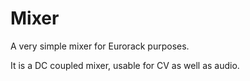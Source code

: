 # Mixer

A very simple mixer for Eurorack purposes. 

It is a DC coupled mixer, usable for CV as well as audio. 

